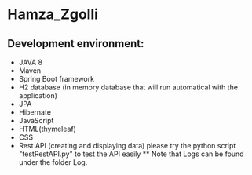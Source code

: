 # Hamza_Zgolli

## Development environment:
- JAVA 8
- Maven
- Spring Boot framework
- H2 database (in memory database that will run automatical with the application)
- JPA
- Hibernate 
- JavaScript
- HTML(thymeleaf)
- CSS
- Rest API (creating and displaying data) please try the python script "testRestAPI.py" to test the API easily
** Note that Logs can be found under the folder Log.
